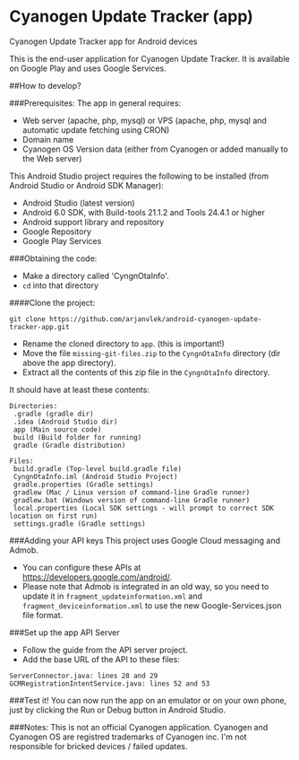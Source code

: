 # Cyanogen Update Tracker (app)
Cyanogen Update Tracker app for Android devices

This is the end-user application for Cyanogen Update Tracker.
It is available on Google Play and uses Google Services.

##How to develop?

###Prerequisites:
The app in general requires:
- Web server (apache, php, mysql) or VPS (apache, php, mysql and automatic update fetching using CRON)
- Domain name
- Cyanogen OS Version data (either from Cyanogen or added manually to the Web server)

This Android Studio project requires the following to be installed (from Android Studio or Android SDK Manager):
- Android Studio (latest version)
- Android 6.0 SDK, with Build-tools 21.1.2 and Tools 24.4.1 or higher
- Android support library and repository
- Google Repository
- Google Play Services

###Obtaining the code:
- Make a directory called 'CyngnOtaInfo'.
- `cd` into that directory

####Clone the project:
```
git clone https://github.com/arjanvlek/android-cyanogen-update-tracker-app.git
```

- Rename the cloned directory to `app`. (this is important!)
- Move the file `missing-git-files.zip` to the `CyngnOtaInfo` directory (dir above the app directory).
- Extract all the contents of this zip file in the `CyngnOtaInfo` directory.

It should have at least these contents:
```
Directories:
 .gradle (gradle dir)
 .idea (Android Studio dir)
 app (Main source code)
 build (Build folder for running)
 gradle (Gradle distribution)
 
Files:
 build.gradle (Top-level build.gradle file)
 CyngnOtaInfo.iml (Android Studio Project)
 gradle.properties (Gradle settings)
 gradlew (Mac / Linux version of command-line Gradle runner)
 gradlew.bat (Windows version of command-line Gradle runner) 
 local.properties (Local SDK settings - will prompt to correct SDK location on first run)
 settings.gradle (Gradle settings)
```

###Adding your API keys
This project uses Google Cloud messaging and Admob.
- You can configure these APIs at https://developers.google.com/android/.
- Please note that Admob is integrated in an old way, so you need to update it in `fragment_updateinformation.xml` and `fragment_deviceinformation.xml` to use the new Google-Services.json file format.

###Set up the app API Server
- Follow the guide from the API server project.
- Add the base URL of the API to these files:

```
ServerConnector.java: lines 28 and 29
GCMRegistrationIntentService.java: lines 52 and 53
```

###Test it!
You can now run the app on an emulator or on your own phone, just by clicking the Run or Debug button in Android Studio.


###Notes:
This is not an official Cyanogen application.
Cyanogen and Cyanogen OS are registred trademarks of Cyanogen inc.
I'm not responsible for bricked devices / failed updates.


